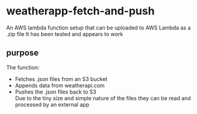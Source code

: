# weatherapp-fetch-and-push
An AWS lambda function setup that can be uploaded to AWS Lambda as a .zip file
It has been tested and appears to work
## purpose
The function:
* Fetches .json files from an S3 bucket
* Appends data from weatherapi.com
* Pushes the .json files back to S3  
Due to the tiny size and simple nature of the files they can be read and processed by an external app 
